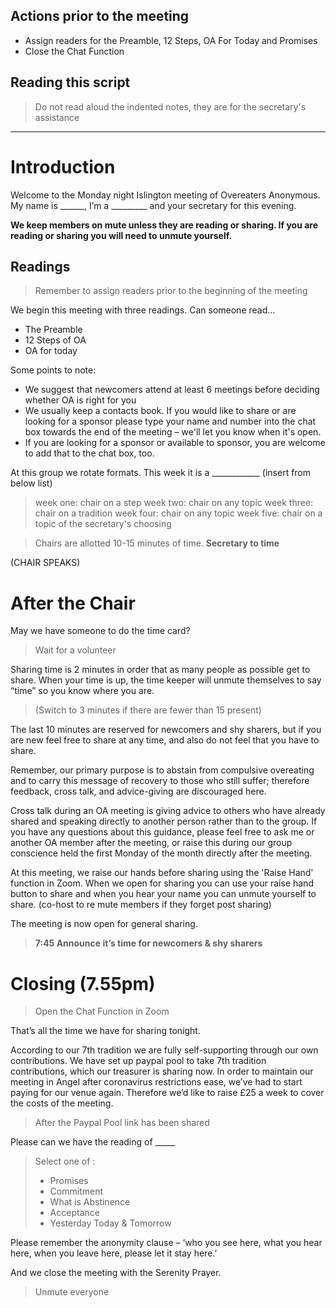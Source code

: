 ## Actions prior to the meeting 
+ Assign readers for the Preamble, 12 Steps, OA For Today and Promises
+ Close the Chat Function

## Reading this script

> Do not read aloud the indented notes, they are for the secretary's assistance


---

# Introduction 

Welcome to the Monday night Islington meeting of Overeaters Anonymous. My name is ______, I’m a _________ and your secretary for this evening.

**We keep members on mute unless they are reading or sharing. If you are reading or sharing  you will need to unmute yourself.** 


## Readings 

> Remember to assign readers prior to the beginning of the meeting

We begin this meeting with three readings. Can someone read...

+ The Preamble
+ 12 Steps of OA
+ OA for today


Some points to note:
+ We suggest that newcomers attend at least 6 meetings before deciding whether OA is right for you 
+ We usually keep a contacts book.  If you would like to share or are looking for a sponsor please type your name and number into the chat box towards the end of the meeting – we'll let you know when it's open.  
+ If you are looking for a sponsor or available to sponsor, you are welcome to add that to the chat box, too.  

At this group we rotate formats. This week it is a ____________ (insert from below list)

> week one:  chair on a step
> week two:  chair on any topic
> week three: chair on a tradition 
> week four:  chair on any topic
> week five:  chair on a topic of the secretary's choosing


> Chairs are allotted 10-15 minutes of time. **Secretary to time**

(CHAIR SPEAKS)

# After the Chair

May we have someone to do the time card? 

> Wait for a volunteer

Sharing time is  2 minutes in order that as many people as possible get to share. When your time is up, the time keeper will unmute themselves to say “time” so you know where you are.  

> (Switch to 3 minutes if there are fewer than 15 present)

The last 10 minutes are reserved for newcomers and shy sharers, but if you are new feel free to share at any time, and also do not feel that you have to share.

Remember, our primary purpose is to abstain from compulsive overeating and to carry this message of recovery to those who still suffer; therefore feedback, cross talk, and advice-giving are discouraged here.

Cross talk during an OA meeting is giving advice to others who have already shared and speaking directly to another person rather than to the group. If you have any questions about this guidance, please feel free to ask me or another OA member after the meeting, or raise this during our group conscience held the first Monday of the month directly after the meeting.

At this meeting, we raise our hands before sharing using the 'Raise Hand' function in Zoom.  When we open for sharing you can use your raise hand button to share and when you hear your name you can unmute yourself to share. (co-host to re mute members if they forget post sharing)

The meeting is now open for general sharing.

> **7:45 Announce it’s time for newcomers & shy sharers**


# Closing (7.55pm) 

> Open the Chat Function in Zoom

That’s all the time we have for sharing tonight.

According to our 7th tradition we are fully self-supporting through our own contributions. We have set up paypal pool to take 7th tradition contributions, which our treasurer is sharing now. In order to maintain our meeting in Angel after coronavirus restrictions ease, we’ve had to start paying for our venue again. Therefore we’d like to raise £25 a week to cover the costs of the meeting. 

> After the Paypal Pool link has been shared

Please can we have the reading of _____

> Select one of : 
> + Promises 
> + Commitment 
> + What is Abstinence
> + Acceptance
> + Yesterday Today & Tomorrow 

Please remember the anonymity clause – ‘who you see here, what you hear here, when you leave here, please let it stay here.’

And we close the meeting with the Serenity Prayer.

> Unmute everyone

